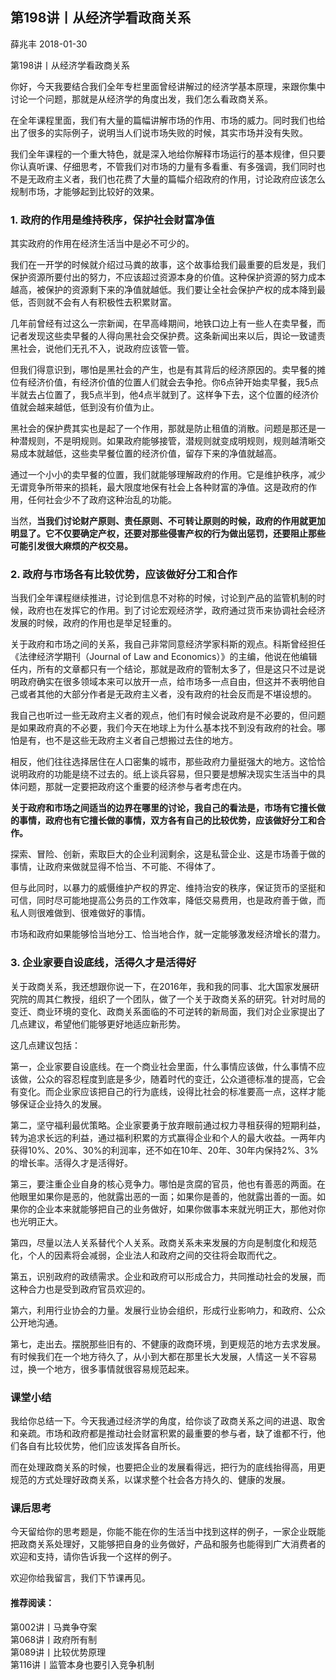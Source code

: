 
## 第198讲丨从经济学看政商关系


薛兆丰
2018-01-30

第198讲丨从经济学看政商关系


你好，今天我要结合我们全年专栏里面曾经讲解过的经济学基本原理，来跟你集中讨论一个问题，那就是从经济学的角度出发，我们怎么看政商关系。

在全年课程里面，我们有大量的篇幅讲解市场的作用、市场的威力。同时我们也给出了很多的实际例子，说明当人们说市场失败的时候，其实市场并没有失败。

我们全年课程的一个重大特色，就是深入地给你解释市场运行的基本规律，但只要你认真听课、仔细思考，不管我们对市场的力量有多看重、有多强调，我们同时也不是无政府主义者，我们也花费了大量的篇幅介绍政府的作用，讨论政府应该怎么规制市场，才能够起到比较好的效果。

### 1. 政府的作用是维持秩序，保护社会财富净值

其实政府的作用在经济生活当中是必不可少的。

我们在一开学的时候就介绍过马粪的故事，这个故事给我们最重要的启发是，我们保护资源所要付出的努力，不应该超过资源本身的价值。这种保护资源的努力成本越高，被保护的资源剩下来的净值就越低。我们要让全社会保护产权的成本降到最低，否则就不会有人有积极性去积累财富。

几年前曾经有过这么一宗新闻，在早高峰期间，地铁口边上有一些人在卖早餐，而记者发现这些卖早餐的人得向黑社会交保护费。这条新闻出来以后，舆论一致谴责黑社会，说他们无孔不入，说政府应该管一管。

但我们得意识到，哪怕是黑社会的产生，也是有其背后的经济原因的。卖早餐的摊位有经济价值，有经济价值的位置人们就会去争抢。你6点钟开始卖早餐，我5点半就去占位置了，我5点半到，他4点半就到了。这样争下去，这个位置的经济价值就会越来越低，低到没有价值为止。

黑社会的保护费其实也是起了一个作用，那就是防止租值的消散。问题是那还是一种潜规则，不是明规则。如果政府能够接管，潜规则就变成明规则，规则越清晰交易成本就越低，这些卖早餐位置的经济价值，留存下来的净值就越高。

通过一个小小的卖早餐的位置，我们就能够理解政府的作用。它是维护秩序，减少无谓竞争所带来的损耗，最大限度地保有社会上各种财富的净值。这是政府的作用，任何社会少不了政府这种治乱的功能。

当然，**当我们讨论财产原则、责任原则、不可转让原则的时候，政府的作用就更加明显了。它不仅要确定产权，还要对那些侵害产权的行为做出惩罚，还要阻止那些可能引发很大麻烦的产权交易。**

### 2. 政府与市场各有比较优势，应该做好分工和合作

当我们全年课程继续推进，讨论到信息不对称的时候，讨论到产品的监管机制的时候，政府也在发挥它的作用。到了讨论宏观经济学，政府通过货币来协调社会经济发展的时候，政府的作用也是举足轻重的。

关于政府和市场之间的关系，我自己非常同意经济学家科斯的观点。科斯曾经担任《法律经济学期刊（Journal of Law and Economics）》的主编，他说在他编辑任内，所有的文章都只有一个结论，那就是政府的管制太多了，但是这只不过是说明政府确实在很多领域本来可以放开一点，给市场多一点自由，但这并不表明他自己或者其他的大部分作者是无政府主义者，没有政府的社会反而是不堪设想的。

我自己也听过一些无政府主义者的观点，他们有时候会说政府是不必要的，但问题是如果政府真的不必要，我们今天在地球上为什么基本找不到没有政府的社会。哪怕是有，也不是这些无政府主义者自己想搬过去住的地方。

相反，他们往往选择居住在人口密集的城市，那些政府力量挺强大的地方。这恰恰说明政府的功能是绕不过去的。纸上谈兵容易，但只要是想解决现实生活当中的具体问题，那就一定要把政府这个重要的经济参与者考虑在内。

**关于政府和市场之间适当的边界在哪里的讨论，我自己的看法是，市场有它擅长做的事情，政府也有它擅长做的事情，双方各有自己的比较优势，应该做好分工和合作。**

探索、冒险、创新，索取巨大的企业利润剩余，这是私营企业、这是市场善于做的事情，让政府来做就显得不恰当、不可能、不得体了。

但与此同时，以暴力的威慑维护产权的界定、维持治安的秩序，保证货币的坚挺和可信，同时尽可能地提高公务员的工作效率，降低交易费用，也是政府善于做，而私人则很难做到、很难做好的事情。

市场和政府如果能够恰当地分工、恰当地合作，就一定能够激发经济增长的潜力。

### 3. 企业家要自设底线，活得久才是活得好

关于政商关系，我还想跟你说一下，在2016年，我和我的同事、北大国家发展研究院的周其仁教授，组织了一个团队，做了一个关于政商关系的研究。针对时局的变迁、商业环境的变化、政商关系面临的不可逆转的新局面，我们对企业家提出了几点建议，希望他们能够更好地适应新形势。

这几点建议包括：

第一，企业家要自设底线。在一个商业社会里面，什么事情应该做，什么事情不应该做，公众的容忍程度到底是多少，随着时代的变迁，公众道德标准的提高，它会有变化。而企业家应该把自己的行为底线，设得比社会的标准要高一点，这样才能够保证企业持久的发展。

第二，坚守福利最优策略。企业家要勇于放弃眼前通过权力寻租获得的短期利益，转为追求长远的利益，通过福利积累的方式赢得企业和个人的最大收益。一两年内获得10%、20%、30%的利润率，还不如在10年、20年、30年内保持2%、3%的增长率。活得久才是活得好。

第三，要注重企业自身的核心竞争力。哪怕是贪腐的官员，他也有善恶的两面。在他眼里如果你是恶的，他就露出恶的一面；如果你是善的，他就露出善的一面。如果你的企业本来就能够把自己的业务做好，如果你做事本来就光明正大，那他对你也光明正大。

第四，尽量以法人关系替代个人关系。政商关系未来发展的方向是制度化和规范化，个人的因素将会减弱，企业法人和政府之间的交往将会取而代之。

第五，识别政府的政绩需求。企业和政府可以形成合力，共同推动社会的发展，而这种合力也是受到政府官员欢迎的。

第六，利用行业协会的力量。发展行业协会组织，形成行业影响力，和政府、公众公开地沟通。

第七，走出去。摆脱那些旧有的、不健康的政商环境，到更规范的地方去求发展。有时候我们在一个地方待久了，从小到大都在那里长大发展，人情这一关不容易过，换一个地方，很多事情就很容易规范起来。

### 课堂小结

我给你总结一下。今天我通过经济学的角度，给你谈了政商关系之间的进退、取舍和亲疏。市场和政府都是推动社会财富积累的最重要的参与者，缺了谁都不行，他们各自有比较优势，他们应该发挥各自所长。

而在处理政商关系的时候，也要把企业的发展看得远，把行为的底线抬得高，用更规范的方式处理好政商关系，以谋求整个社会各方持久的、健康的发展。

### 课后思考

今天留给你的思考题是，你能不能在你的生活当中找到这样的例子，一家企业既能把政商关系处理好，又能够把自身的业务做好，产品和服务也能得到广大消费者的欢迎和支持，请你告诉我一个这样的例子。

欢迎你给我留言，我们下节课再见。

#### 推荐阅读：

第002讲丨马粪争夺案  
第068讲丨政府所有制  
第089讲丨比较优势原理  
第116讲丨监管本身也要引入竞争机制  

